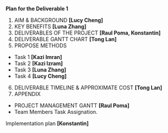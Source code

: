 **Plan for the Deliverable 1**

1. AIM & BACKGROUND **[Lucy Cheng]**
2. KEY BENEFITS **[Luna Zhang]**
3. DELIVERABLES OF THE PROJECT **[Raul Poma, Konstantin]**
4. DELIVERABLE GANTT CHART **[Tong Lan]**
5. PROPOSE METHODS
- Task 1  **[Kazi Imran]**
- Task 2  **[Kazi Izram]**
- Task 3  **[Luna Zhang]**
- Task 4  **[Lucy Cheng]**
6. DELIVERABLE TIMELINE & APPROXIMATE COST **[Tong Lan]**
7. APPENDIX
- PROJECT MANAGEMENT GANTT **[Raul Poma]**
- Team Members Task Assignation.

Implementation plan **[Konstantin]**
